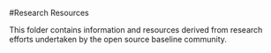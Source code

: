 #Research Resources

This folder contains information and resources derived from research efforts undertaken by the open source baseline community. 